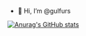 - 👋 Hi, I’m @gulfurs


[![Anurag's GitHub stats](https://github-readme-stats.vercel.app/api?gulfurs=anuraghazra)](https://github.com/anuraghazra/github-readme-stats)

<!---
gulfurs/gulfurs is a ✨ special ✨ repository because its `README.md` (this file) appears on your GitHub profile.
You can click the Preview link to take a look at your changes.
--->
